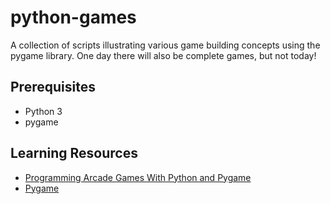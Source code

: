# python-games

A collection of scripts illustrating various game building concepts using the pygame library.  One day there will also be complete games, but not today!

## Prerequisites

* Python 3
* pygame

## Learning Resources

* [Programming Arcade Games With Python and Pygame](http://programarcadegames.com)
* [Pygame](http://pygame.org)
